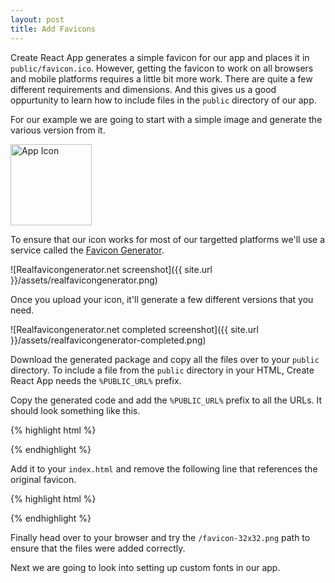 ```yaml
---
layout: post
title: Add Favicons
---
```


Create React App generates a simple favicon for our app and places it in `public/favicon.ico`. However, getting the favicon to work on all browsers and mobile platforms requires a little bit more work. There are quite a few different requirements and dimensions. And this gives us a good oppurtunity to learn how to include files in the `public` directory of our app.

For our example we are going to start with a simple image and generate the various version from it.

<img alt="App Icon" width="130" height="130" src="{{ site.url }}/assets/icon.png" />

To ensure that our icon works for most of our targetted platforms we'll use a service called the [Favicon Generator](http://realfavicongenerator.net).

![Realfavicongenerator.net screenshot]({{ site.url }}/assets/realfavicongenerator.png)

Once you upload your icon, it'll generate a few different versions that you need.

![Realfavicongenerator.net completed screenshot]({{ site.url }}/assets/realfavicongenerator-completed.png)

Download the generated package and copy all the files over to your `public` directory. To include a file from the `public` directory in your HTML, Create React App needs the `%PUBLIC_URL%` prefix.

Copy the generated code and add the `%PUBLIC_URL%` prefix to all the URLs. It should look something like this.

{% highlight html %}
<link rel="apple-touch-icon" sizes="180x180" href="%PUBLIC_URL%/apple-touch-icon.png">
<link rel="icon" type="image/png" href="%PUBLIC_URL%/favicon-32x32.png" sizes="32x32">
<link rel="icon" type="image/png" href="%PUBLIC_URL%/favicon-16x16.png" sizes="16x16">
<link rel="manifest" href="%PUBLIC_URL%/manifest.json">
<link rel="mask-icon" href="%PUBLIC_URL%/safari-pinned-tab.svg" color="#5bbad5">
<meta name="theme-color" content="#ffffff">
{% endhighlight %}

Add it to your `index.html` and remove the following line that references the original favicon.

{% highlight html %}
<link rel="shortcut icon" href="%PUBLIC_URL%/favicon.ico">
{% endhighlight %}

Finally head over to your browser and try the `/favicon-32x32.png` path to ensure that the files were added correctly.

Next we are going to look into setting up custom fonts in our app.
